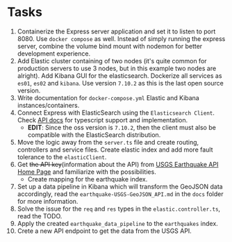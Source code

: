 # Tasks
1. Containerize the Express server application and set it to listen to port 8080. Use `docker compose` as well. Instead of simply running the express server, combine the volume bind mount with nodemon for better development experience.
2. Add Elastic cluster containing of two nodes (it's quite common for production servers to use 3 nodes, but in this example two nodes are alright). Add Kibana GUI for the elasticsearch. Dockerize all services as `es01`, `es02` and `kibana`. Use version `7.10.2` as this is the last open source version.
3. Write documentation for `docker-compose.yml` Elastic and Kibana instances/containers.
4. Connect Express with ElasticSearch using the `Elasticsearch Client`. Check [API docs](https://www.elastic.co/guide/en/elasticsearch/client/javascript-api/current/typescript.html) for typescript support and implementation.
   * **EDIT**: Since the oss version is `7.10.2`, then the client must also be compatible with the ElasticSearch distribution.
5. Move the logic away from the `server.ts` file and create routing, controllers and service files. Create elastic index and add more fault tolerance to the `elasticClient`.
6. Get ~~the API key~~(information about the API) from [USGS Earthquake API Home Page](https://earthquake.usgs.gov/earthquakes/feed/v1.0/geojson.php) and familiarize with the possibilities.
   * Create mapping for the earthquake index.
7. Set up a data pipeline in Kibana which will transform the GeoJSON data accordingly, read the `earthquake-USGS-GeoJSON_API.md` in the `docs` folder for more information.
8. Solve the issue for the `req` and `res` types in the `elastic.controller.ts`, read the TODO.
9. Apply the created `earthquake_data_pipeline` to the `earthquakes` index.
10. Crete a new API endpoint to get the data from the USGS API.